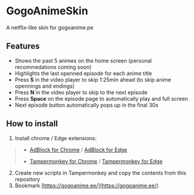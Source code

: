 # GogoAnimeSkin
A netflix-like skin for gogoanime.pe

## Features
- Shows the past 5 animes on the home screen (personal recommedations coming soon)
- Highlights the last openned episode for each anime title
- Press **S** in the video player to skip 1:25min ahead (to skip anime opennings and endings)
- Press **N** in the video player to skip to the next episode
- Press **Space** on the episode page to automatically play and full screen
- Next episode button automatically pops up in the final 30s

## How to install

1. Install chrome / Edge extensions:
> - [AdBlock for Chrome](https://chrome.google.com/webstore/detail/adblock-%E2%80%94-best-ad-blocker/gighmmpiobklfepjocnamgkkbiglidom) / [AdBlock for Edge](https://microsoftedge.microsoft.com/addons/detail/adblock-complete/fbobegkkdmmcnmoplkgdmfhdlkjfelnb?hl=en-US)
> 
> - [Tampermonkey for Chrome](https://chrome.google.com/webstore/detail/tampermonkey/dhdgffkkebhmkfjojejmpbldmpobfkfo) / [Tampermonkey for Edge](https://microsoftedge.microsoft.com/addons/detail/tampermonkey/iikmkjmpaadaobahmlepeloendndfphd?hl=en-US)
2. Create new scripts in Tampermonkey and copy the contents from this repository
3. Bookmark [https://gogoanime.ee/](https://gogoanime.ee/)
